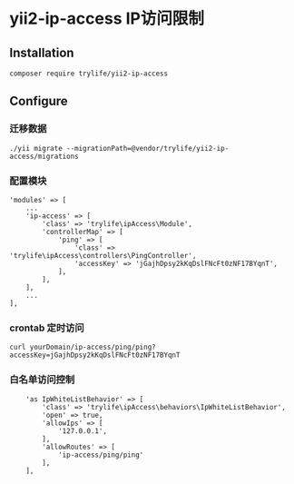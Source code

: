# yii2-ip-access IP访问限制


## Installation

```
composer require trylife/yii2-ip-access
```
## Configure

### 迁移数据

```
./yii migrate --migrationPath=@vendor/trylife/yii2-ip-access/migrations
```

### 配置模块

```
'modules' => [
    ...
    'ip-access' => [
        'class' => 'trylife\ipAccess\Module',
        'controllerMap' => [
            'ping' => [
                'class' => 'trylife\ipAccess\controllers\PingController',
                'accessKey' => 'jGajhDpsy2kKqDslFNcFt0zNF17BYqnT',
            ],
        ],
    ],
    ...
],
```

### crontab 定时访问

```
curl yourDomain/ip-access/ping/ping?accessKey=jGajhDpsy2kKqDslFNcFt0zNF17BYqnT
```

### 白名单访问控制
```
    'as IpWhiteListBehavior' => [
        'class' => 'trylife\ipAccess\behaviors\IpWhiteListBehavior',
        'open' => true,
        'allowIps' => [
            '127.0.0.1',
        ],
        'allowRoutes' => [
            'ip-access/ping/ping'
        ],
    ],
```
